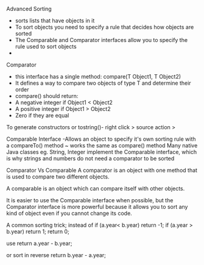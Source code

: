 Advanced Sorting
 * sorts lists that have objects in it
 * To sort objects you need to specify a rule that decides how objects are sorted
 * The Comparable and Comparator interfaces allow you to specify the rule used to sort objects
 * 
 Comparator
 * this interface has a single method: compare(T Object1, T Object2) 
 * It defines a way to compare two objects of type T and determine their order
 * compare() should return:
 * A negative integer if Object1 < Object2
 * A positive integer if Object1 > Object2
 * Zero if they are equal

 To generate constructors or tostring()- right click > source action >

 Comparable Interface
 -Allows an object to specify it's own sorting rule with a compareTo() method ~ works the same as compare() method
 Many native Java classes eg. String, Integer implement the Comparable interface, which is why strings and numbers do not need a comparator to be sorted

 Comparator Vs Comparable
 A comparator is an object with one method that is used to compare two different objects.

 A comparable is an object which can compare itself with other objects.

 It is easier to use the Comparable interface when possible, but the Comparator interface is more powerful because it allows you to sort any kind of object even if you cannot change its code.

 A common sorting trick;
 instead of 
 if (a.year< b.year) return -1;
 if (a.year > b.year) return 1;
 return 0;

 use
 return a.year - b.year;

 or sort in reverse
 return b.year - a.year;